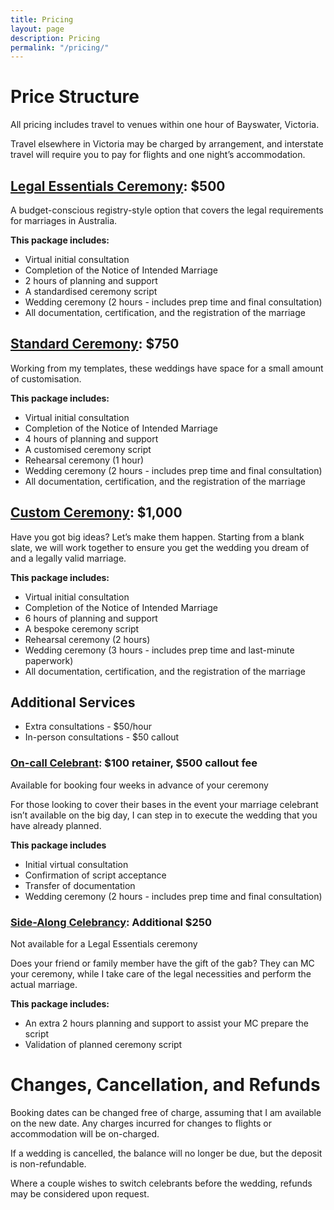```yaml
---
title: Pricing
layout: page
description: Pricing
permalink: "/pricing/"
---
```


# Price Structure

All pricing includes travel to venues within one hour of Bayswater, Victoria.

Travel elsewhere in Victoria may be charged by arrangement, and interstate travel will require you to pay for flights and one night’s accommodation.

## [Legal Essentials Ceremony](/services/legal-essentials-ceremony/): $500

A budget-conscious registry-style option that covers the legal requirements for marriages in Australia.

**This package includes:**
- Virtual initial consultation
- Completion of the Notice of Intended Marriage
- 2 hours of planning and support
- A standardised ceremony script
- Wedding ceremony (2 hours - includes prep time and final consultation)
- All documentation, certification, and the registration of the marriage

## [Standard Ceremony](/services/standard-ceremony/): $750

Working from my templates, these weddings have space for a small amount of customisation. 

**This package includes:**
- Virtual initial consultation
- Completion of the Notice of Intended Marriage
- 4 hours of planning and support
- A customised ceremony script
- Rehearsal ceremony (1 hour)
- Wedding ceremony (2 hours - includes prep time and final consultation)
- All documentation, certification, and the registration of the marriage

## [Custom Ceremony](/services/custom-ceremony/): $1,000 

Have you got big ideas? Let’s make them happen. Starting from a blank slate, we will work together to ensure you get the wedding you dream of and a legally valid marriage.

**This package includes:**
- Virtual initial consultation
- Completion of the Notice of Intended Marriage
- 6 hours of planning and support
- A bespoke ceremony script
- Rehearsal ceremony (2 hours)
- Wedding ceremony (3 hours - includes prep time and last-minute paperwork)
- All documentation, certification, and the registration of the marriage

## Additional Services
- Extra consultations - $50/hour 
- In-person consultations - $50 callout

### [On-call Celebrant](/services/on-call-celebrant/): $100 retainer, $500 callout fee 

Available for booking four weeks in advance of your ceremony

For those looking to cover their bases in the event your marriage celebrant isn’t available on the big day, I can step in to execute the wedding that you have already planned.

**This package includes**
- Initial virtual consultation
- Confirmation of script acceptance 
- Transfer of documentation
- Wedding ceremony (2 hours - includes prep time and final consultation)

### [Side-Along Celebrancy](/services/side-along-celebrancy/): Additional $250

Not available for a Legal Essentials ceremony

Does your friend or family member have the gift of the gab? They can MC your ceremony, while I take care of the legal necessities and perform the actual marriage.

**This package includes:**  
- An extra 2 hours planning and support to assist your MC prepare the script
- Validation of planned ceremony script


# Changes, Cancellation, and Refunds

Booking dates can be changed free of charge, assuming that I am available on the new date. Any charges incurred for changes to flights or accommodation will be on-charged.

If a wedding is cancelled, the balance will no longer be due, but the deposit is non-refundable.

Where a couple wishes to switch celebrants before the wedding, refunds may be considered upon request.


